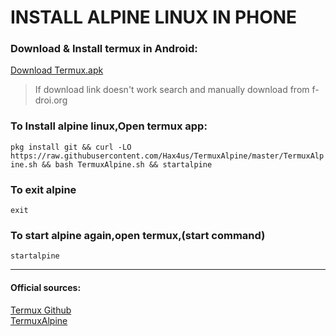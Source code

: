 
# INSTALL ALPINE LINUX IN PHONE

###  Download & Install termux in Android:

[Download Termux.apk](https://f-droid.org/repo/com.termux_118.apk)
> If download link doesn't work search and manually download from f-droi.org
### To Install alpine linux,Open termux app:

`pkg install git && curl -LO https://raw.githubusercontent.com/Hax4us/TermuxAlpine/master/TermuxAlpine.sh && bash TermuxAlpine.sh && startalpine`

### To exit alpine

`exit`

### To start alpine again,open termux,(start command) 
`startalpine`

---

####  Official sources:
[Termux Github](https://github.com/termux)  
[TermuxAlpine](https://github.com/Hax4us/TermuxAlpine)
